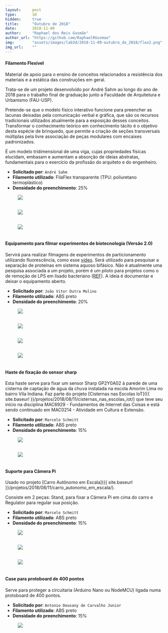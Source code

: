 ```yaml
---
layout:     post
type:       3d
hidden:     true
title:      "Outubro de 2018"
date:       2018-11-09
author:     "Raphael dos Reis Gusmão"
author_url: "https://github.com/RaphaelRGusmao"
img:        "assets/images/lab3d/2018-11-09-outubro_de_2018/flex2.png"
img_url:    ""
---
```


#### Filamento Flexível

Material de apoio para o ensino de conceitos relacionados a resistência dos materiais e a estática das construções em geral.

Trata-se de um projeto desenvolvido por André Sahm ao longo do ano de 2018 para o trabalho final de graduação junto a Faculdade de Arquitetura e Urbanismo (FAU-USP).

Pretende-se que o modelo físico interativo funcione para preencher as lacunas deixadas pela comunicação verbal e gráfica, que são os recursos tradicionais utilizados atualmente para a exposição desses conceitos. Transformar o conhecimento teórico em conhecimento tácito é o objetivo desta espécie de brinquedo, que permite a criação de seções transversais múltiplas pela livre associação de peças modulares com encaixes padronizados.

É um modelo tridimensional de uma viga, cujas propriedades físicas elucidam, embasam e aumentam a absorção de ideias abstratas, fundamentais para o exercício da profissão do arquiteto e do engenheiro.

- **Solicitado por**: `André Sahm`
- **Filamento utilizado**: FilaFlex transparente (TPU: poliuretano termoplástico)
- **Densidade do preenchimento**: 25%

<div class="img-container">
  <figure>
    <img src="{{ site.baseurl }}/assets/images/lab3d/2018-11-09-outubro_de_2018/flex1.png">
    <figcaption>&nbsp;</figcaption>
  </figure>
  <figure>
    <img src="{{ site.baseurl }}/assets/images/lab3d/2018-11-09-outubro_de_2018/flex2.png">
    <figcaption>&nbsp;</figcaption>
  </figure>
  <figure>
    <img src="{{ site.baseurl }}/assets/images/lab3d/2018-11-09-outubro_de_2018/flex3.png">
    <figcaption>&nbsp;</figcaption>
  </figure>
</div>

#### Equipamento para filmar experimentos de biotecnologia (Versão 2.0)

Servirá para realizar filmagens de experimentos de particionamento utilizando fluorescência, como esse [vídeo](https://www.youtube.com/watch?v=SNCRPNhwgaM). Será utilizado para pesquisar a separação de proteínas em sistema aquoso bifásico. Não é atualmente uma pesquisa associada a um projeto, porém é um piloto para projetos como o de remoção de LPS em lisado bacteriano ([REF](https://www.sciencedirect.com/science/article/pii/S1383586618318872)).
A ideia é documentar e deixar o equipamento aberto.

- **Solicitado por**: `João Vitor Dutra Molino`
- **Filamento utilizado**: ABS preto
- **Densidade do preenchimento**: 20%

<div class="img-container">
  <figure>
    <img src="{{ site.baseurl }}/assets/images/lab3d/2018-11-09-outubro_de_2018/bio4.png">
    <figcaption>&nbsp;</figcaption>
  </figure>
  <figure>
    <img src="{{ site.baseurl }}/assets/images/lab3d/2018-11-09-outubro_de_2018/bio1.png">
    <figcaption>&nbsp;</figcaption>
  </figure>
  <figure>
    <img src="{{ site.baseurl }}/assets/images/lab3d/2018-11-09-outubro_de_2018/bio2.png">
    <figcaption>&nbsp;</figcaption>
  </figure>
  <figure>
    <img src="{{ site.baseurl }}/assets/images/lab3d/2018-11-09-outubro_de_2018/bio3.png">
    <figcaption>&nbsp;</figcaption>
  </figure>
</div>

#### Haste de fixação do sensor sharp

Esta haste serve para fixar um sensor Sharp GP2Y0A02 à parede de uma cisterna de captação de água da chuva instalada na escola Amorim Lima no bairro Vila Indiana. Faz parte do projeto [Cisternas nas Escolas IoT]({{ site.baseurl }}/projetos/2018/08/11/cisternas_nas_escolas_iot/) que teve seu início na disciplina MAC6929 - Fundamentos de Internet das Coisas e está sendo continuado em MAC0214 - Atividade em Cultura e Extensão.

- **Solicitado por**: `Marcelo Schmitt`
- **Filamento utilizado**: ABS preto
- **Densidade do preenchimento**: 15%

<div class="img-container">
  <figure>
    <img src="{{ site.baseurl }}/assets/images/lab3d/2018-11-09-outubro_de_2018/haste1.png">
    <figcaption>&nbsp;</figcaption>
  </figure>
  <figure>
    <img src="{{ site.baseurl }}/assets/images/lab3d/2018-11-09-outubro_de_2018/haste2.png">
    <figcaption>&nbsp;</figcaption>
  </figure>
</div>

#### Suporte para Câmera Pi

Usado no projeto [Carro Autônomo em Escala]({{ site.baseurl }}/projetos/2018/08/11/carro_autonomo_em_escala/).

Consiste em 2 peças: Stand, para fixar a Câmera Pi em cima do carro e Regulator para regular sua posição.

- **Solicitado por**: `Marcelo Schmitt`
- **Filamento utilizado**: ABS preto
- **Densidade do preenchimento**: 15%

<div class="img-container">
  <figure>
    <img src="{{ site.baseurl }}/assets/images/lab3d/2018-11-09-outubro_de_2018/stand1.png">
    <figcaption>&nbsp;</figcaption>
  </figure>
  <figure>
    <img src="{{ site.baseurl }}/assets/images/lab3d/2018-11-09-outubro_de_2018/stand2.png">
    <figcaption>&nbsp;</figcaption>
  </figure>
  <figure>
    <img src="{{ site.baseurl }}/assets/images/lab3d/2018-11-09-outubro_de_2018/regulator1.png">
    <figcaption>&nbsp;</figcaption>
  </figure>
</div>

#### Case para protoboard de 400 pontos

Serve para proteger a circuitaria (Arduino Nano ou NodeMCU) ligada numa protoboard de 400 pontos.

- **Solicitado por**: `Antonio Deusany de Carvalho Junior`
- **Filamento utilizado**: ABS preto
- **Densidade do preenchimento**: 15%

<div class="img-container">
  <figure>
    <img src="{{ site.baseurl }}/assets/images/lab3d/2018-11-09-outubro_de_2018/case1.png">
    <figcaption>&nbsp;</figcaption>
  </figure>
</div>
